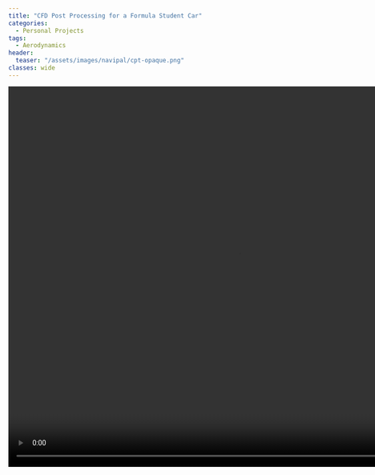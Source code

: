 ```yaml
---
title: "CFD Post Processing for a Formula Student Car"
categories:
  - Personal Projects
tags:
  - Aerodynamics
header:
  teaser: "/assets/images/navipal/cpt-opaque.png"
classes: wide
---
```


<video width="920" height="760" controls="controls autoplay muted">
  <source src="/assets/videos/cpt-opaque.mp4" type="video/mp4">
</video>
